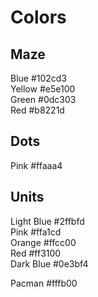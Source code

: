 # Colors

## Maze

Blue #102cd3  
Yellow #e5e100  
Green #0dc303  
Red #b8221d  

## Dots

Pink #ffaaa4  

## Units

Light Blue #2ffbfd  
Pink #ffa1cd  
Orange #ffcc00  
Red #ff3100  
Dark Blue #0e3bf4  

Pacman #fffb00  

